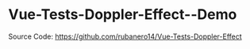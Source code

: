 # Vue-Tests-Doppler-Effect--Demo
Source Code: https://github.com/rubanero14/Vue-Tests-Doppler-Effect

